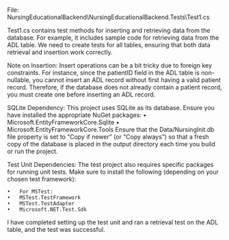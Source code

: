 File: NursingEducationalBackend\NursingEducationalBackend.Tests\Test1.cs

Test1.cs contains test methods for inserting and retrieving data from the database. For example, it includes sample code for retrieving data from the ADL table. We need to create tests for all tables, ensuring that both data retrieval and insertion work correctly.

Note on Insertion:
Insert operations can be a bit tricky due to foreign key constraints. For instance, since the patientID field in the ADL table is non-nullable, you cannot insert an ADL record without first having a valid patient record. Therefore, if the database does not already contain a patient record, you must create one before inserting an ADL record.

SQLite Dependency:
This project uses SQLite as its database. Ensure you have installed the appropriate NuGet packages:
	•	Microsoft.EntityFrameworkCore.Sqlite
	•	Microsoft.EntityFrameworkCore.Tools
Ensure that the Data/NursingInit.db file property is set to “Copy if newer” (or “Copy always”) so that a fresh copy of the database is placed in the output directory each time you build or run the project.


Test Unit Dependencies:
The test project also requires specific packages for running unit tests. Make sure to install the following (depending on your chosen test framework):
	
	•	For MSTest:
	•	MSTest.TestFramework
	•	MSTest.TestAdapter
	•	Microsoft.NET.Test.Sdk
	

I have completed setting up the test unit and ran a retrieval test on the ADL table, and the test was successful.
